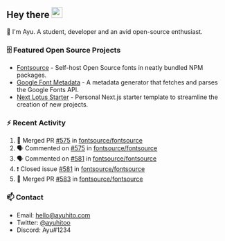## Hey there <img src="https://media.giphy.com/media/hvRJCLFzcasrR4ia7z/giphy.gif" width="25" height="25">

📝 I'm Ayu. A student, developer and an avid open-source enthusiast.

### 🗄 Featured Open Source Projects

- [Fontsource](https://github.com/fontsource/fontsource) - Self-host Open Source fonts in neatly bundled NPM packages.
- [Google Font Metadata](https://github.com/fontsource/google-font-metadata) - A metadata generator that fetches and parses the Google Fonts API.
- [Next Lotus Starter](https://github.com/DecliningLotus/next-lotus-starter) - Personal Next.js starter template to streamline the creation of new projects.

### ⚡ Recent Activity

<!--START_SECTION:activity-->

1. 🎉 Merged PR [#575](https://github.com/fontsource/fontsource/pull/575) in [fontsource/fontsource](https://github.com/fontsource/fontsource)
2. 🗣 Commented on [#575](https://github.com/fontsource/fontsource/issues/575) in [fontsource/fontsource](https://github.com/fontsource/fontsource)
3. 🗣 Commented on [#581](https://github.com/fontsource/fontsource/issues/581) in [fontsource/fontsource](https://github.com/fontsource/fontsource)
4. ❗️ Closed issue [#581](https://github.com/fontsource/fontsource/issues/581) in [fontsource/fontsource](https://github.com/fontsource/fontsource)
5. 🎉 Merged PR [#583](https://github.com/fontsource/fontsource/pull/583) in [fontsource/fontsource](https://github.com/fontsource/fontsource)
<!--END_SECTION:activity-->

### 📫 Contact

- Email: hello@ayuhito.com
- Twitter: [@ayuhitoo](https://twitter.com/ayuhitoo)
- Discord: Ayu#1234
